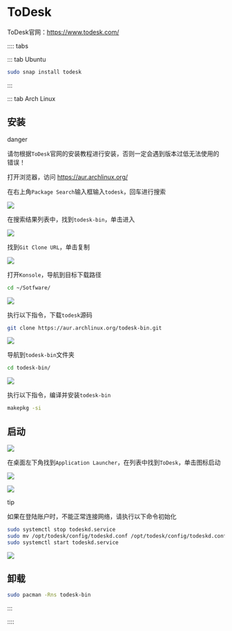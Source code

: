 # ToDesk

ToDesk官网：https://www.todesk.com/

:::: tabs

::: tab Ubuntu

```sh
sudo snap install todesk
```

:::

::: tab Arch Linux

## 安装

danger

请勿根据`ToDesk`官网的安装教程进行安装，否则一定会遇到版本过低无法使用的错误！

打开浏览器，访问 https://aur.archlinux.org/

在右上角`Package Search`输入框输入`todesk`，回车进行搜索

![](./assets/Snipaste_2025-01-21_11-17-02.png)

在搜索结果列表中，找到`todesk-bin`，单击进入

![](./assets/Snipaste_2025-01-21_11-21-08.png)

找到`Git Clone URL`，单击复制

![](./assets/Snipaste_2025-01-21_11-24-03.png)

打开`Konsole`，导航到目标下载路径

```sh
cd ~/Sotfware/
```

![](./assets/Snipaste_2025-01-21_11-28-26.png)

执行以下指令，下载`todesk`源码

```sh
git clone https://aur.archlinux.org/todesk-bin.git
```

![](./assets/Snipaste_2025-01-21_11-29-23.png)

导航到`todesk-bin`文件夹

```sh
cd todesk-bin/
```

![](./assets/Snipaste_2025-01-21_11-30-22.png)

执行以下指令，编译并安装`todesk-bin`

```sh
makepkg -si
```

## 启动

![](./assets/Snipaste_2025-01-21_11-32-50.png)

在桌面左下角找到`Application Launcher`，在列表中找到`ToDesk`，单击图标启动

![](./assets/Snipaste_2025-01-21_11-36-11.png)

![](./assets/Snipaste_2025-01-21_11-44-51.png)

tip

如果在登陆账户时，不能正常连接网络，请执行以下命令初始化

```sh
sudo systemctl stop todeskd.service
sudo mv /opt/todesk/config/todeskd.conf /opt/todesk/config/todeskd.conf.bak
sudo systemctl start todeskd.service
```

![](./assets/Snipaste_2025-01-21_11-44-00.png)

## 卸载

```sh
sudo pacman -Rns todesk-bin
```

:::

::::